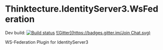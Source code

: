 Thinktecture.IdentityServer3.WsFederation
===========================================

Dev build: [![Build status](https://ci.appveyor.com/api/projects/status/ldvb26el6kojbsdu?svg=true)](https://ci.appveyor.com/project/leastprivilege/thinktecture-identityserver-v3-wsfederation)
[![Gitter](https://badges.gitter.im/Join Chat.svg)](https://gitter.im/IdentityServer/Thinktecture.IdentityServer3?utm_source=badge&utm_medium=badge&utm_campaign=pr-badge&utm_content=badge)

WS-Federation Plugin for IdentityServer3
